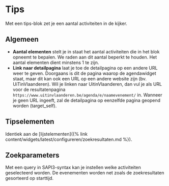 ---
---

# Tips

Met een tips-blok zet je een aantal activiteiten in de kijker.

## Algemeen
* **Aantal elementen** stelt je in staat het aantal activiteiten die in het blok opneemt te bepalen. We raden aan dit aantal beperkt te houden. Het aantal elementen dient minstens 1 te zijn.
* **Link naar detailpagina** laat je toe de detailpagina op een andere URL weer te geven. Doorgaans is dit de pagina waarop de agendawidget staat, maar dit kan ook een URL op een andere website zijn (bv. UiTinVlaanderen). Wil je linken naar UitinVlaanderen, dan vul je als URL voor de resultatenpagina `https://www.uitinvlaanderen.be/agenda/e/naamevenement/` in.
Wanneer je geen URL ingeeft, zal de detailpagina op eenzelfde pagina geopend worden (target_self).

## Tipselementen
Identiek aan de [lijstelementen]({% link content/widgets/latest/configureren/zoekresultaten.md %}).

## Zoekparameters
Met een query in SAPI3-syntax kan je instellen welke activiteiten geselecteerd worden. De evenementen worden net zoals de zoekresultaten gesorteerd op starttijd.

